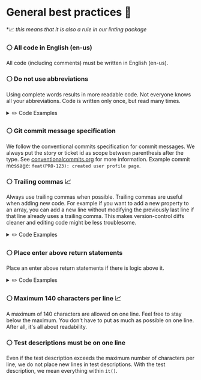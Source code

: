 # General best practices 🤝

&ast;📈 _this means that it is also a rule in our linting package_

### ⚪ All code in English (en-us)
All code (including comments) must be written in English (en-us).

### ⚪ Do not use abbreviations
Using complete words results in more readable code. Not everyone knows all your abbreviations. Code is written only once, but read many times.

<details>
  <summary>✏️ Code Examples</summary>

  ```javascript
  👎 BAD
  const myArr = [1, 2, 3];
  const envs = ['development', 'accept', 'production'];
  const elAttr = document.body.getAttribute('style');

  for (let i = 0; i < myArr.length; i++) {
      for (let j = 0; j < envs.length; j++) {
          //
      }
  }
  ```

  ```javascript
  👍 GOOD
  const myArray = [1, 2, 3];
  const environments = ['development', 'accept', 'production'];
  const elementAttribute = document.body.getAttribute('style');

  for (let myArrayIndex = 0; myArrayIndex < myArray.length; myArrayIndex++) {
      for (let environmentIndex = 0; environmentIndex < environments.length; environmentIndex++) {
          //
      }
  }
  ```
</details>

### ⚪ Git commit message specification
We follow the conventional commits specification for commit messages. We always put the story or ticket id as scope between parenthesis after the type. See [conventionalcommits.org](https://conventionalcommits.org) for more information.
Example commit message: `feat(PRO-123): created user profile page`.

### ⚪ Trailing commas 📈
Always use trailing commas when possible. Trailing commas are useful when adding new code. For example if you want to add a new property to an array, you can add a new line without modifying the previously last line if that line already uses a trailing comma. This makes version-control diffs cleaner and editing code might be less troublesome.

<details>
  <summary>✏️ Code Examples</summary>

  ```javascript
  👎 BAD
  const countryCodes = {
    nl: 'Netherlands',
    lu: 'Luxembourg',
    be: 'Belgium'
  };
  ```

  ```javascript
  👍 GOOD
  const countryCodes = {
    nl: 'Netherlands',
    lu: 'Luxembourg',
    be: 'Belgium',
  };
  ```
</details>

### ⚪ Place enter above return statements
Place an enter above return statements if there is logic above it.

<details>
  <summary>✏️ Code Examples</summary>

  ```javascript
  👎 BAD
  function setLocale(locale) {
    currentLocale = locale;
    return locale;
  }
  ```

  ```javascript
  👍 GOOD
  function getLocale() {
    return currentLocale;
  }

  function setLocale(locale) {
    currentLocale = locale;

    return locale;
  }
  ```
</details>

### ⚪ Maximum 140 characters per line 📈
A maximum of 140 characters are allowed on one line. Feel free to stay below the maximum. You don't have to put as much as possible on one line. After all, it's all about readability.

### ⚪ Test descriptions must be on one line
Even if the test description exceeds the maximum number of characters per line, we do not place new lines in test descriptions. With the test description, we mean everything within `it()`.
